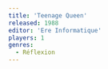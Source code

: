 ```yaml
---
title: 'Teenage Queen'
released: 1988
editor: 'Ere Informatique'
players: 1
genres:
  - Réflexion
---
```

